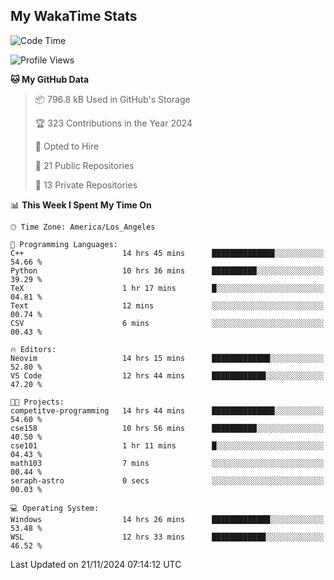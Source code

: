 ## My WakaTime Stats
<!--START_SECTION:waka-->
![Code Time](http://img.shields.io/badge/Code%20Time-159%20hrs%2019%20mins-blue)

![Profile Views](http://img.shields.io/badge/Profile%20Views-0-blue)

**🐱 My GitHub Data** 

> 📦 796.8 kB Used in GitHub's Storage 
 > 
> 🏆 323 Contributions in the Year 2024
 > 
> 💼 Opted to Hire
 > 
> 📜 21 Public Repositories 
 > 
> 🔑 13 Private Repositories 
 > 
📊 **This Week I Spent My Time On** 

```text
🕑︎ Time Zone: America/Los_Angeles

💬 Programming Languages: 
C++                      14 hrs 45 mins      ██████████████░░░░░░░░░░░   54.66 % 
Python                   10 hrs 36 mins      ██████████░░░░░░░░░░░░░░░   39.29 % 
TeX                      1 hr 17 mins        █░░░░░░░░░░░░░░░░░░░░░░░░   04.81 % 
Text                     12 mins             ░░░░░░░░░░░░░░░░░░░░░░░░░   00.74 % 
CSV                      6 mins              ░░░░░░░░░░░░░░░░░░░░░░░░░   00.43 % 

🔥 Editors: 
Neovim                   14 hrs 15 mins      █████████████░░░░░░░░░░░░   52.80 % 
VS Code                  12 hrs 44 mins      ████████████░░░░░░░░░░░░░   47.20 % 

🐱‍💻 Projects: 
competitve-programming   14 hrs 44 mins      ██████████████░░░░░░░░░░░   54.60 % 
cse158                   10 hrs 56 mins      ██████████░░░░░░░░░░░░░░░   40.50 % 
cse101                   1 hr 11 mins        █░░░░░░░░░░░░░░░░░░░░░░░░   04.43 % 
math103                  7 mins              ░░░░░░░░░░░░░░░░░░░░░░░░░   00.44 % 
seraph-astro             0 secs              ░░░░░░░░░░░░░░░░░░░░░░░░░   00.03 % 

💻 Operating System: 
Windows                  14 hrs 26 mins      █████████████░░░░░░░░░░░░   53.48 % 
WSL                      12 hrs 33 mins      ████████████░░░░░░░░░░░░░   46.52 % 
```


 Last Updated on 21/11/2024 07:14:12 UTC
<!--END_SECTION:waka-->
